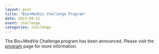 ```yaml
---
layout: post
title: "Bio+MedVis Challenge Program"
date: 2023-09-21
event: challenge
categories: challenge
---
```


The Bio+MedVis Challenge program has been announced. Please visit the
[program]({{site.baseurl}}/program_ieee/) page for more information.
